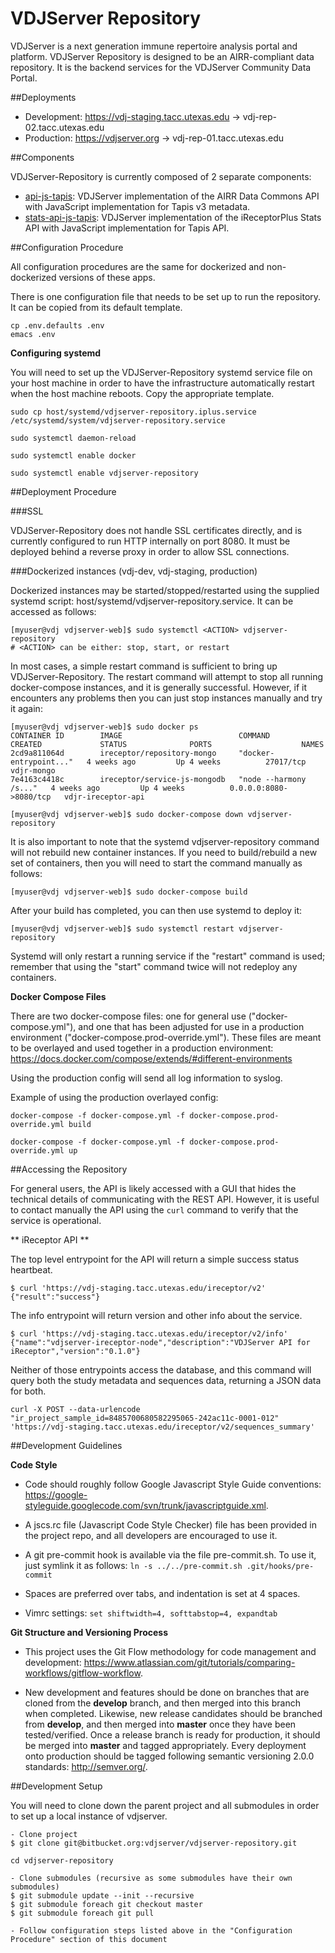 VDJServer Repository
====================

VDJServer is a next generation immune repertoire analysis portal and
platform. VDJServer Repository is designed to be an AIRR-compliant
data repository. It is the backend services for the VDJServer Community Data Portal.

##Deployments

 * Development: https://vdj-staging.tacc.utexas.edu -> vdj-rep-02.tacc.utexas.edu
 * Production: https://vdjserver.org -> vdj-rep-01.tacc.utexas.edu

##Components

VDJServer-Repository is currently composed of 2 separate components:

 * [api-js-tapis](https://bitbucket.org/vdjserver/api-js-tapis.git): VDJServer implementation of the AIRR Data Commons API with JavaScript implementation for Tapis v3 metadata.
 * [stats-api-js-tapis](https://bitbucket.org/vdjserver/stats-api-js-tapis.git): VDJServer implementation of the iReceptorPlus Stats API with JavaScript implementation for Tapis API.

##Configuration Procedure

All configuration procedures are the same for dockerized and non-dockerized versions of these apps.

There is one configuration file that needs to be set up to run the
repository. It can be copied from its default template.

```
cp .env.defaults .env
emacs .env
```

**Configuring systemd**

You will need to set up the VDJServer-Repository systemd service file
on your host machine in order to have the infrastructure automatically
restart when the host machine reboots. Copy the appropriate template.

```
sudo cp host/systemd/vdjserver-repository.iplus.service /etc/systemd/system/vdjserver-repository.service

sudo systemctl daemon-reload

sudo systemctl enable docker

sudo systemctl enable vdjserver-repository
```

##Deployment Procedure

###SSL

VDJServer-Repository does not handle SSL certificates directly, and is
currently configured to run HTTP internally on port 8080. It must be
deployed behind a reverse proxy in order to allow SSL connections.

###Dockerized instances (vdj-dev, vdj-staging, production)

Dockerized instances may be started/stopped/restarted using the
supplied systemd script: host/systemd/vdjserver-repository.service.
It can be accessed as follows:

```
[myuser@vdj vdjserver-web]$ sudo systemctl <ACTION> vdjserver-repository
# <ACTION> can be either: stop, start, or restart
```

In most cases, a simple restart command is sufficient to bring up
VDJServer-Repository. The restart command will attempt to stop all
running docker-compose instances, and it is generally
successful. However, if it encounters any problems then you can just
stop instances manually and try it again:

```
[myuser@vdj vdjserver-web]$ sudo docker ps
CONTAINER ID        IMAGE                          COMMAND                  CREATED             STATUS              PORTS                    NAMES
2cd9a811064d        ireceptor/repository-mongo     "docker-entrypoint..."   4 weeks ago         Up 4 weeks          27017/tcp                vdjr-mongo
7e4163c4418c        ireceptor/service-js-mongodb   "node --harmony /s..."   4 weeks ago         Up 4 weeks          0.0.0.0:8080->8080/tcp   vdjr-ireceptor-api

[myuser@vdj vdjserver-web]$ sudo docker-compose down vdjserver-repository
```

It is also important to note that the systemd vdjserver-repository
command will not rebuild new container instances. If you need to
build/rebuild a new set of containers, then you will need to start the
command manually as follows:

```
[myuser@vdj vdjserver-web]$ sudo docker-compose build
```

After your build has completed, you can then use systemd to deploy it:

```
[myuser@vdj vdjserver-web]$ sudo systemctl restart vdjserver-repository
```

Systemd will only restart a running service if the "restart" command is used; remember that using the "start" command twice will not redeploy any containers.


**Docker Compose Files**

There are two docker-compose files: one for general use ("docker-compose.yml"), and one that has been adjusted for use in a production environment ("docker-compose.prod-override.yml"). These files are meant to be overlayed and used together in a production environment: https://docs.docker.com/compose/extends/#different-environments

Using the production config will send all log information to syslog.

Example of using the production overlayed config:

```
docker-compose -f docker-compose.yml -f docker-compose.prod-override.yml build

docker-compose -f docker-compose.yml -f docker-compose.prod-override.yml up
```

##Accessing the Repository

For general users, the API is likely accessed with a GUI that hides
the technical details of communicating with the REST API. However, it
is useful to contact manually the API using the `curl` command to
verify that the service is operational.

** iReceptor API **

The top level entrypoint for the API will return a simple success status heartbeat.

```
$ curl 'https://vdj-staging.tacc.utexas.edu/ireceptor/v2'
{"result":"success"}
```

The info entrypoint will return version and other info about the service.

```
$ curl 'https://vdj-staging.tacc.utexas.edu/ireceptor/v2/info'
{"name":"vdjserver-ireceptor-node","description":"VDJServer API for iReceptor","version":"0.1.0"}
```

Neither of those entrypoints access the database, and this command will query both the study metadata and sequences data, returning a JSON data for both.

```
curl -X POST --data-urlencode "ir_project_sample_id=8485700680582295065-242ac11c-0001-012" 'https://vdj-staging.tacc.utexas.edu/ireceptor/v2/sequences_summary'
```

##Development Guidelines

**Code Style**

 * Code should roughly follow Google Javascript Style Guide conventions: <https://google-styleguide.googlecode.com/svn/trunk/javascriptguide.xml>.

 * A jscs.rc file (Javascript Code Style Checker) file has been provided in the project repo, and all developers are encouraged to use it.

 * A git pre-commit hook is available via the file pre-commit.sh. To use it, just symlink it as follows: ```ln -s ../../pre-commit.sh .git/hooks/pre-commit```

 * Spaces are preferred over tabs, and indentation is set at 4 spaces.

 *  Vimrc settings: ```set shiftwidth=4, softtabstop=4, expandtab```

**Git Structure and Versioning Process**

 * This project uses the Git Flow methodology for code management and development: <https://www.atlassian.com/git/tutorials/comparing-workflows/gitflow-workflow>.

 * New development and features should be done on branches that are cloned from the **develop** branch, and then merged into this branch when completed. Likewise, new release candidates should be branched from **develop**, and then merged into **master** once they have been tested/verified. Once a release branch is ready for production, it should be merged into **master** and tagged appropriately. Every deployment onto production should be tagged following semantic versioning 2.0.0 standards: <http://semver.org/>.

##Development Setup

You will need to clone down the parent project and all submodules in order to set up a local instance of vdjserver.

```
- Clone project
$ git clone git@bitbucket.org:vdjserver/vdjserver-repository.git

cd vdjserver-repository

- Clone submodules (recursive as some submodules have their own submodules)
$ git submodule update --init --recursive
$ git submodule foreach git checkout master
$ git submodule foreach git pull

- Follow configuration steps listed above in the "Configuration Procedure" section of this document
```
